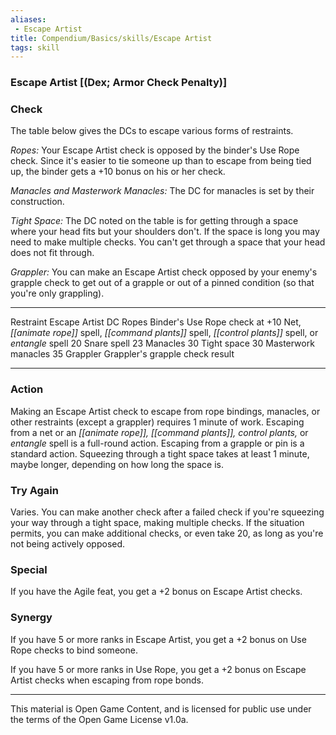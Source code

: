 ```yaml
---
aliases:
 - Escape Artist
title: Compendium/Basics/skills/Escape Artist
tags: skill
---
```

### Escape Artist [(Dex; Armor Check Penalty)]

### Check
The table below gives the DCs to escape various forms of
restraints.

*Ropes:* Your Escape Artist check is opposed by the binder's Use Rope
check. Since it's easier to tie someone up than to escape from being
tied up, the binder gets a +10 bonus on his or her check.

*Manacles and Masterwork Manacles:* The DC for manacles is set by their
construction.

*Tight Space:* The DC noted on the table is for getting through a space
where your head fits but your shoulders don't. If the space is long you
may need to make multiple checks. You can't get through a space that
your head does not fit through.

*Grappler:* You can make an Escape Artist check opposed by your enemy's
grapple check to get out of a grapple or out of a pinned condition (so
that you're only grappling).

  ------------------------------------------------------------------------------------------------ ---------------------------------
  Restraint                                                                                        Escape Artist DC
  Ropes Binder's                                                                                   Use Rope check at +10
  Net, *[[animate rope]]* spell, *[[command plants]]* spell, *[[control plants]]* spell, or *entangle* spell   20
  Snare spell                                                                                      23
  Manacles                                                                                         30
  Tight space                                                                                      30
  Masterwork manacles                                                                              35
  Grappler                                                                                         Grappler's grapple check result
  ------------------------------------------------------------------------------------------------ ---------------------------------

### Action
Making an Escape Artist check to escape from rope bindings,
manacles, or other restraints (except a grappler) requires 1 minute of
work. Escaping from a net or an *[[animate rope]], [[command plants]], control
plants,* or *entangle* spell is a full-round action. Escaping from a
grapple or pin is a standard action. Squeezing through a tight space
takes at least 1 minute, maybe longer, depending on how long the space
is.

### Try Again
Varies. You can make another check after a failed check
if you're squeezing your way through a tight space, making multiple
checks. If the situation permits, you can make additional checks, or
even take 20, as long as you're not being actively opposed.

### Special
If you have the Agile feat, you get a +2 bonus on Escape
Artist checks.

### Synergy
If you have 5 or more ranks in Escape Artist, you get a +2
bonus on Use Rope checks to bind someone.

If you have 5 or more ranks in Use Rope, you get a +2 bonus on Escape
Artist checks when escaping from rope bonds.

---

This material is Open Game Content, and is licensed for public use under the terms of the Open Game License v1.0a.
